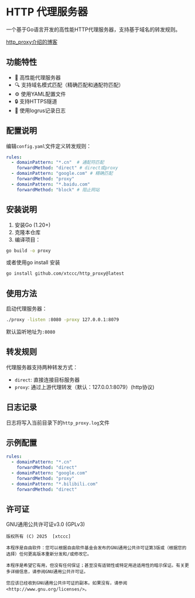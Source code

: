 # HTTP 代理服务器

一个基于Go语言开发的高性能HTTP代理服务器，支持基于域名的转发规则。


[http_proxy介绍的博客](https://blog.smallparking.eu.org/posts/http_proxy/)
## 功能特性

- 🚀 高性能代理服务器
- 🔍 支持域名模式匹配（精确匹配和通配符匹配）
- ⚙️ 使用YAML配置文件
- 🔒 支持HTTPS隧道
- 📝 使用logrus记录日志

## 配置说明

编辑`config.yaml`文件定义转发规则：

```yaml
rules:
  - domainPattern: "*.cn"  # 通配符匹配
    forwardMethod: "direct" # direct或proxy
  - domainPattern: "google.com" # 精确匹配
    forwardMethod: "proxy"
  - domainPattern: "*.baidu.com"
    forwardMethod: "block" # 阻止网站    
```

## 安装说明

1. 安装Go (1.20+)
2. 克隆本仓库
3. 编译项目：

```bash
go build -o proxy
```

或者使用go install 安装
```bash
go install github.com/xtccc/http_proxy@latest
```

## 使用方法

启动代理服务器：

```bash
./proxy -listen :8080 -proxy 127.0.0.1:8079
```

默认监听地址为`:8080`

## 转发规则

代理服务器支持两种转发方式：

- `direct`: 直接连接目标服务器
- `proxy`: 通过上游代理转发（默认：127.0.0.1:8079）(http协议)

## 日志记录

日志将写入当前目录下的`http_proxy.log`文件

## 示例配置

```yaml
rules:
  - domainPattern: "*.cn"
    forwardMethod: "direct"
  - domainPattern: "google.com"
    forwardMethod: "proxy"
  - domainPattern: "*.bilibili.com"
    forwardMethod: "direct"
```

## 许可证

GNU通用公共许可证v3.0 (GPLv3)

```text
版权所有 (C) 2025  [xtccc]

本程序是自由软件：您可以根据自由软件基金会发布的GNU通用公共许可证第3版或（根据您的选择）任何更高版本重新分发和/或修改它。

本程序是希望它有用，但没有任何保证；甚至没有适销性或特定用途适用性的暗示保证。有关更多详细信息，请参阅GNU通用公共许可证。

您应该已经收到GNU通用公共许可证的副本。如果没有，请参阅<http://www.gnu.org/licenses/>。
